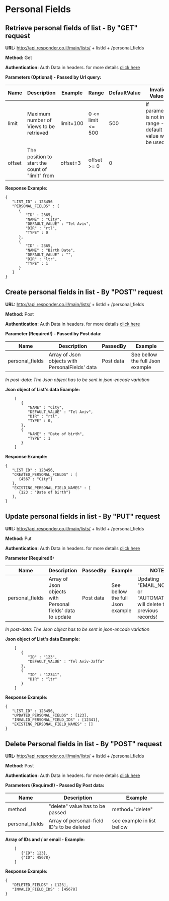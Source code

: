 # Personal Fields

## Retrieve personal fields of list - By "GET" request

**URL:** http://api.responder.co.il/main/lists/ + listId + /personal_fields

**Method:** Get

**Authentication:** Auth Data in headers. for more details [click here](https://github.com/chenrosenblum/my-description/tree/master/Authentication/ )

**Parameters (Optional) - Passed by Url query:** 

  | Name     | Description | Example     | Range    | DefaultValue | Invalid Values | NOTE!                             |
  | ---------|-------------|-------------|----------|--------------|----------------|-----------------------------------|
  | limit  | Maximum number of Views to be retrieved | limit=100 | 0 <= limit <= 500     | 500         | If parameter is not in range - default value will be used | 
  | offset | The position to start the count of "limit" from | offset=3 | offset >= 0     | 0         | |   

  
**Response Example:**

    {
       "LIST_ID" : 123456
       "PERSONAL_FIELDS" : [
          {
             "ID" : 2365,
             "NAME" : "City",
             "DEFAULT_VALUE" : "Tel Aviv",
             "DIR" : "rtl",
             "TYPE" : 0
          },
          {
             "ID" : 2365,
             "NAME" : "Birth Date",
             "DEFAULT_VALUE" : "",
             "DIR" : "ltr",
             "TYPE" : 1
          }
       ]
    }
    
## Create personal fields in list - By "POST" request

**URL:** http://api.responder.co.il/main/lists/ + listId + /personal_fields

**Method:** Post

**Authentication:** Auth Data in headers. for more details [click here](https://github.com/chenrosenblum/my-description/tree/master/Authentication/ )

**Parameter (Required!) - Passed by Post data:**
  
  | Name     | Description | PassedBy  | Example |
  | ---------|-------------|-----------|---------|
  | personal_fields | Array of Json objects with PersonalFields' data | Post data | See bellow the full Json example |

*In post-data: The Json object has to be sent in json-encode variation*

**Json object of List's data Example:**
        
        [
           {
              "NAME" : "City",
              "DEFAULT_VALUE" : "Tel Aviv",
              "DIR" : "rtl",
              "TYPE" : 0,
           },
           {
              "NAME" : "Date of birth",
              "TYPE" : 1
           }
        ]

**Response Example:**

    {
       "LIST_ID" : 123456,
       "CREATED_PERSONAL_FIELDS" : [
          {4567 : "City"}
       ],
       "EXISTING_PERSONAL_FIELD_NAMES" : [
          {123 : "Date of birth"}
       ],
    }
    

## Update personal fields in list - By "PUT" request

**URL:** http://api.responder.co.il/main/lists/ + listId + /personal_fields

**Method:** Put

**Authentication:** Auth Data in headers. for more details [click here](https://github.com/chenrosenblum/my-description/tree/master/Authentication/ )

**Parameter (Required!):**
  
  | Name     | Description | PassedBy  | Example | NOTE! |
  | ---------|-------------|-----------|---------|-------|
  | personal_fields | Array of Json objects with Personal fields' data to update | Post data | See bellow the full Json example | Updating "EMAIL_NOTIFY" or "AUTOMATION" will delete the previous records!
  
*In post-data: The Json object has to be sent in json-encode variation*

**Json object of List's data Example:**
        
        [
           {
              "ID" : "123",
              "DEFAULT_VALUE" : "Tel Aviv-Jaffa"
           },
           {
              "ID" : "12341",
              "DIR" : "ltr"
           }
        ]

**Response Example:**

    {
       "LIST_ID" : 123456,
       "UPDATED_PERSONAL_FIELDS" : [123],
       "INVALID_PERSONAL_FIELD_IDS" : [12341],
       "EXISTING_PERSONAL_FIELD_NAMES" : []
    }
    

## Delete Personal fields in list - By "POST" request

**URL:** http://api.responder.co.il/main/lists/ + listId + /personal_fields

**Method:** Post

**Authentication:** Auth Data in headers. for more details [click here](https://github.com/chenrosenblum/my-description/tree/master/Authentication/ )

**Parameters (Required!) - Passed By Post data:**

  | Name     | Description | Example     |
  | ---------|-------------|-------------|
  | method | "delete" value has to be passed | method="delete" | 
  | personal_fields  | Array of personal-field ID's to be deleted | see example in list bellow |
  
**Array of IDs and / or email - Example:**
        
        [
           {"ID": 123},
           {"ID": 45678}
        ]

**Response Example:**

    {
       "DELETED_FIELDS" : [123],
       "INVALID_FIELD_IDS" : [45678]
    }